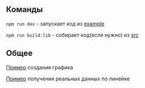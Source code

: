 ## Команды

`npm run dev` - запускает код из [example](/example/index.ts)

`npm run build:lib` - собирает код(если нужно) из [src](/src)

## Общее

[Пример](/example) создания графика

[Пример](/example/iceRulerWithRealData.ts) получения реальных данных по линейке
